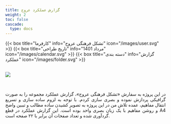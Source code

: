 ```yaml
---
title: گزارش عملکرد عروج
weight: 2
toc: false
cascade:
  type: docs
---
```


<div class="detail">
{{< box title="کارفرما" info="تشکل فرهنگی عروج" icon="/images/user.svg" >}}
{{< box title="تاریخ طراحی" info="مرداد 1401" icon="/images/calendar.svg" >}}
{{< box title="دسته بندی" info="گزارش عملکرد" icon="/images/folder.svg" >}}
</div>

<br/>

![](https://hoseinfm.ir/wp-content/uploads/2023/07/CG08-mockup9-scaled.jpg)

<br/>

<p style="text-align: justify;">
در این پروژه به سفارش «تشکل فرهنگی عروج»، گزارش عملکرد مجموعه را به صورت گرافیکی پردازش نموده و بصری‌ سازی کردم. با توجه به لزوم ساده سازی و تسریع انتقال مفاهیم، عمده تلاش من در این پروژه به تصویر کشیدن ساده مطالب و تببین واضح و روشن مفاهیم با یک زبان بصری واحد بوده است. این گزارش عملکرد در قطع A4 گردآوری شده و تعداد صفحات آن برابر با ۲۲ صفحه است.
</p>
